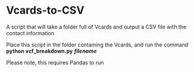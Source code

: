 # Vcards-to-CSV
A script that will take a folder full of Vcards and output a CSV file with the contact information

Place this script in the folder containing the Vcards, and run the command __python vcf_breakdown.py__ ___filename___
  
Please note, this requires Pandas to run
